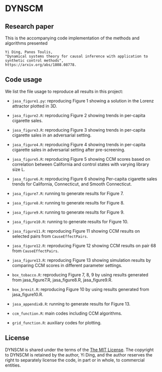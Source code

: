 # DYNSCM

## Research paper
This is the accompanying code implementation of the methods and algorithms presented
```
Yi Ding, Panos Toulis, 
"Dynamical systems theory for causal inference with application to synthetic control methods", 
https://arxiv.org/abs/1808.08778.
```

## Code usage

We list the file usage to reproduce all results in this project:

* ```jasa_figure1.py```: reproducing Figure 1 showing a solution in the Lorenz attractor plotted in 3D. 

* ```jasa_figure2.R```: reproducing Figure 2 showing trends in per-capita cigarette sales. 

* ```jasa_figure3.R```: reproducing Figure 3 showing trends in per-capita cigarette sales in an adversarial setting.

* ```jasa_figure4.R```: reproducing Figure 4 showing trends in per-capita cigarette sales in adversarial setting after pre-screening. 

* ```jasa_figure5.R```: reproducing Figure 5 showing CCM scores based on correlation between California and control states with varying library size L. 

* ```jasa_figure6.R```: reproducing Figure 6 showing Per-capita cigarette sales trends for California, Connecticut, and Smooth Connecticut. 

* ```jasa_figure7.R```: running to generate results for Figure 7.
* ```jasa_figure8.R```: running to generate results for Figure 8.
* ```jasa_figure9.R```: running to generate results for Figure 9.
* ```jasa_figure10.R```: running to generate results for Figure 10.

* ```jasa_figure11.R```: reproducing Figure 11 showing CCM results on selected pairs from ```CauseEffectPairs```.

* ```jasa_figure12.R```: reproducing Figure 12 showing CCM results on pair 68 from ```CauseEffectPairs```.

* ```jasa_figure13.R```: reproducing Figure 13 showing simulation results by comparing CCM scores in different parameter settings.

* ```box_tobacco.R```: reproducing Figure 7, 8, 9 by using results generated from jasa_figure7.R, jasa_figure8.R, jasa_figure9.R.

* ```box_brexit.R```: reproducing Figure 10 by using results generated from jasa_figure10.R.

* ```jasa_appendixB.R```: running to generate results for Figure 13.

* ```ccm_function.R```: main codes including CCM algorithms.

* ```grid_function.R```: auxiliary codes for plotting.

## License 

DYNSCM is shared under the terms of the [The MIT License](https://opensource.org/licenses/MIT). The copyright to DYNSCM is retained by the author, Yi Ding, and the author reserves the right to separately license the code, in part or in whole, to commercial entities.









